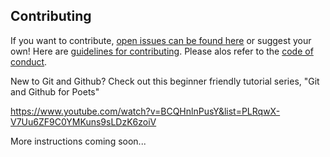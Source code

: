 ## Contributing

If you want to contribute, [open issues can be found here](https://github.com/CrowdsourcingKC/crowdsourcingshortcut/issues) or suggest your own! Here are [guidelines for contributing](https://github.com/CrowdsourcingKC/crowdsourcingshortcut/blob/master/CONTRIBUTING.md). Please alos refer to the [code of conduct]().

New to Git and Github? Check out this beginner friendly tutorial series, "Git and Github for Poets"

https://www.youtube.com/watch?v=BCQHnlnPusY&list=PLRqwX-V7Uu6ZF9C0YMKuns9sLDzK6zoiV

More instructions coming soon...

<!--- for inspiration, check out https://github.com/renepickhardt/The-Lightning-Network-Book/blob/master/CONTRIBUTING.md --->
